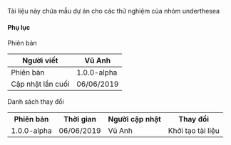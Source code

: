 Tài liệu này chứa mẫu dự án cho các thử nghiệm của nhóm underthesea

#### Phụ lục

Phiên bản 

| Người viết        | Vũ Anh     |
|-------------------|------------|
| Phiên bản         | 1.0.0-alpha|
| Cập nhật lần cuối | 06/06/2019 |

Danh sách thay đổi 

<table>
<tr>
<th>Phiên bản</th>
<th>Thời gian</th>
<th>Người cập nhật</th>
<th>Thay đổi</th>
</tr>
<tr>
<td>1.0.0-alpha</td>
<td>06/06/2019</td>
<td>Vũ Anh</td>
<td>Khởi tạo tài liệu</td>
</tr>
</table>

